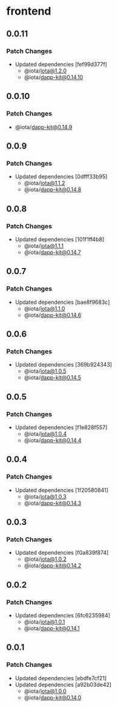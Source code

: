 # frontend

## 0.0.11

### Patch Changes

- Updated dependencies [fef99d377f]
  - @iota/iota@1.2.0
  - @iota/dapp-kit@0.14.10

## 0.0.10

### Patch Changes

- @iota/dapp-kit@0.14.9

## 0.0.9

### Patch Changes

- Updated dependencies [0dfff33b95]
  - @iota/iota@1.1.2
  - @iota/dapp-kit@0.14.8

## 0.0.8

### Patch Changes

- Updated dependencies [101f1ff4b8]
  - @iota/iota@1.1.1
  - @iota/dapp-kit@0.14.7

## 0.0.7

### Patch Changes

- Updated dependencies [bae8f9683c]
  - @iota/iota@1.1.0
  - @iota/dapp-kit@0.14.6

## 0.0.6

### Patch Changes

- Updated dependencies [369b924343]
  - @iota/iota@1.0.5
  - @iota/dapp-kit@0.14.5

## 0.0.5

### Patch Changes

- Updated dependencies [f1e828f557]
  - @iota/iota@1.0.4
  - @iota/dapp-kit@0.14.4

## 0.0.4

### Patch Changes

- Updated dependencies [1f20580841]
  - @iota/iota@1.0.3
  - @iota/dapp-kit@0.14.3

## 0.0.3

### Patch Changes

- Updated dependencies [f0a839f874]
  - @iota/iota@1.0.2
  - @iota/dapp-kit@0.14.2

## 0.0.2

### Patch Changes

- Updated dependencies [6fc6235984]
  - @iota/iota@1.0.1
  - @iota/dapp-kit@0.14.1

## 0.0.1

### Patch Changes

- Updated dependencies [ebdfe7cf21]
- Updated dependencies [a92b03de42]
  - @iota/iota@1.0.0
  - @iota/dapp-kit@0.14.0
